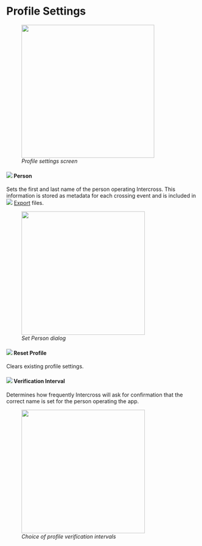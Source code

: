 <link rel="stylesheet" type="text/css" href="_styles/styles.css">

# Profile Settings

<figure class="image">
    <img class="screenshot" src="_static/images/settings/profile_settings.png" width="350px">
    <figcaption class="screenshot-caption"><i>Profile settings screen</i></figcaption>
</figure>

#### <img class="icon" src="_static/icons/account.png"> Person

Sets the first and last name of the person operating Intercross.
This information is stored as metadata for each crossing event and is included in  <img class="icon" src="_static/icons/content-save.png"> [Export](export.md#export-format) files.

<figure class="image">
  <img class="screenshot" src="_static/images/settings/profile_set_person.png" width="325px"> 
  <figcaption class="screenshot-caption"><i>Set Person dialog</i></figcaption> 
</figure>

#### <img class="icon" src="_static/icons/delete.png"> Reset Profile

Clears existing profile settings.

#### <img class="icon" src="_static/icons/hours-24.png"> Verification Interval

Determines how frequently Intercross will ask for confirmation that the correct name is set for the person operating the app.

<figure class="image">
    <img class="screenshot" src="_static/images/settings/profile_verification_interval.png" width="325px"> 
    <figcaption class="screenshot-caption"><i>Choice of profile verification intervals</i></figcaption> 
</figure>